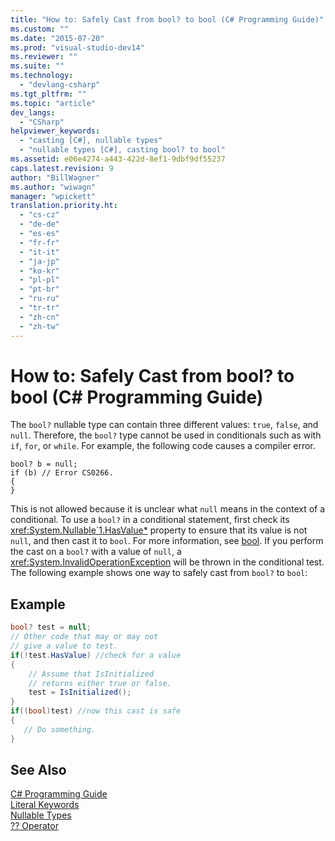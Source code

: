 ```yaml
---
title: "How to: Safely Cast from bool? to bool (C# Programming Guide)"
ms.custom: ""
ms.date: "2015-07-20"
ms.prod: "visual-studio-dev14"
ms.reviewer: ""
ms.suite: ""
ms.technology: 
  - "devlang-csharp"
ms.tgt_pltfrm: ""
ms.topic: "article"
dev_langs: 
  - "CSharp"
helpviewer_keywords: 
  - "casting [C#], nullable types"
  - "nullable types [C#], casting bool? to bool"
ms.assetid: e06e4274-a443-422d-8ef1-9dbf9df55237
caps.latest.revision: 9
author: "BillWagner"
ms.author: "wiwagn"
manager: "wpickett"
translation.priority.ht: 
  - "cs-cz"
  - "de-de"
  - "es-es"
  - "fr-fr"
  - "it-it"
  - "ja-jp"
  - "ko-kr"
  - "pl-pl"
  - "pt-br"
  - "ru-ru"
  - "tr-tr"
  - "zh-cn"
  - "zh-tw"
---
```

# How to: Safely Cast from bool? to bool (C# Programming Guide)
The `bool?` nullable type can contain three different values: `true`, `false`, and `null`. Therefore, the `bool?` type cannot be used in conditionals such as with `if`, `for`, or `while`. For example, the following code causes a compiler error.  
  
```  
bool? b = null;  
if (b) // Error CS0266.  
{  
}  
```  
  
 This is not allowed because it is unclear what `null` means in the context of a conditional. To use a `bool?` in a conditional statement, first check its <xref:System.Nullable`1.HasValue*> property to ensure that its value is not `null`, and then cast it to `bool`. For more information, see [bool](../../../csharp\language-reference\keywords/bool.md). If you perform the cast on a `bool?` with a value of `null`, a <xref:System.InvalidOperationException> will be thrown in the conditional test. The following example shows one way to safely cast from `bool?` to `bool`:  
  
## Example  
  
```c#  
bool? test = null;  
// Other code that may or may not  
// give a value to test.  
if(!test.HasValue) //check for a value  
{  
    // Assume that IsInitialized  
    // returns either true or false.  
    test = IsInitialized();  
}  
if((bool)test) //now this cast is safe  
{  
   // Do something.  
}  
```  
  
## See Also  
 [C# Programming Guide](../../../csharp\programming-guide/index.md)   
 [Literal Keywords](../../../csharp\language-reference\keywords/literal-keywords.md)   
 [Nullable Types](../../../csharp\programming-guide\nullable-types/index.md)   
 [?? Operator](../../../csharp\language-reference\operators/null-conditional-operator.md)